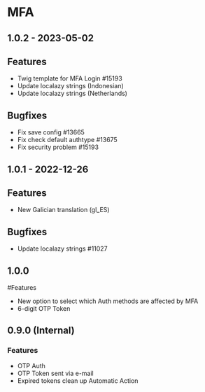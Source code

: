 # MFA

## 1.0.2 - 2023-05-02
## Features
- Twig template for MFA Login #15193
- Update localazy strings (Indonesian)
- Update localazy strings (Netherlands)
## Bugfixes
- Fix save config #13665
- Fix check default authtype #13675
- Fix security problem #15193

## 1.0.1 - 2022-12-26
## Features
- New Galician translation (gl_ES)
## Bugfixes
- Update localazy strings #11027

## 1.0.0
#Features
- New option to select which Auth methods are affected by MFA
- 6-digit OTP Token

## 0.9.0 (Internal)
### Features
- OTP Auth
- OTP Token sent via e-mail
- Expired tokens clean up Automatic Action
